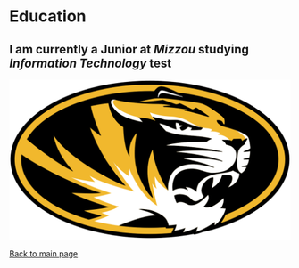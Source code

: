 # Education

## I am currently a Junior at _Mizzou_ studying _Information Technology_ test
![Mizzou Logo](mizzou.png)

[Back to main page](README.md)
